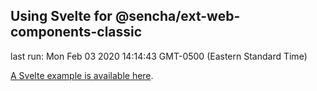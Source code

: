 ## Using Svelte for @sencha/ext-web-components-classic

last run: Mon Feb 03 2020 14:14:43 GMT-0500 (Eastern Standard Time)

[A Svelte example is available here](https://github.com/sencha/ext-web-components/tree/ext-web-components-7.1.1/packages/ext-web-components-boilerplate-svelte).
